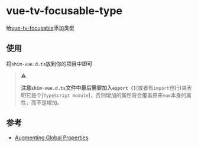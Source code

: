 # vue-tv-focusable-type

给[vue-tv-focusable](https://www.npmjs.com/package/vue-tv-focusable)添加类型

## 使用

将`shim-vue.d.ts`放到你的项目中即可

> :warning: 
> 
> **注意`shim-vue.d.ts`文件中最后需要加入`export {}`**(或者有`import`也行)来表明它是个[`TypeScript module`]，否则增加的属性将会覆盖原来`vue`本身的属性，而不是增加。
## 参考

- [Augmenting Global Properties](https://vuejs.org/guide/typescript/options-api.html#augmenting-global-properties)
